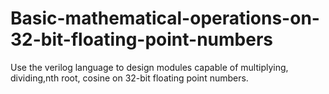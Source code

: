 # Basic-mathematical-operations-on-32-bit-floating-point-numbers
Use the verilog language to design modules capable of  multiplying, dividing,nth root, cosine on 32-bit floating point numbers. 

